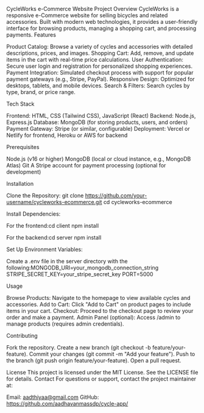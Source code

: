 CycleWorks e-Commerce Website
Project Overview
CycleWorks is a responsive e-Commerce website for selling bicycles and related accessories. Built with modern web technologies, it provides a user-friendly interface for browsing products, managing a shopping cart, and processing payments.
Features

Product Catalog: Browse a variety of cycles and accessories with detailed descriptions, prices, and images.
Shopping Cart: Add, remove, and update items in the cart with real-time price calculations.
User Authentication: Secure user login and registration for personalized shopping experiences.
Payment Integration: Simulated checkout process with support for popular payment gateways (e.g., Stripe, PayPal).
Responsive Design: Optimized for desktops, tablets, and mobile devices.
Search & Filters: Search cycles by type, brand, or price range.

Tech Stack

Frontend: HTML, CSS (Tailwind CSS), JavaScript (React)
Backend: Node.js, Express.js
Database: MongoDB (for storing products, users, and orders)
Payment Gateway: Stripe (or similar, configurable)
Deployment: Vercel or Netlify for frontend, Heroku or AWS for backend

Prerequisites

Node.js (v16 or higher)
MongoDB (local or cloud instance, e.g., MongoDB Atlas)
Git
A Stripe account for payment processing (optional for development)

Installation

Clone the Repository:
git clone https://github.com/your-username/cycleworks-ecommerce.git
cd cycleworks-ecommerce


Install Dependencies:

For the frontend:cd client
npm install


For the backend:cd server
npm install




Set Up Environment Variables:

Create a .env file in the server directory with the following:MONGODB_URI=your_mongodb_connection_string
STRIPE_SECRET_KEY=your_stripe_secret_key
PORT=5000




Usage

Browse Products: Navigate to the homepage to view available cycles and accessories.
Add to Cart: Click "Add to Cart" on product pages to include items in your cart.
Checkout: Proceed to the checkout page to review your order and make a payment.
Admin Panel (optional): Access /admin to manage products (requires admin credentials).

Contributing

Fork the repository.
Create a new branch (git checkout -b feature/your-feature).
Commit your changes (git commit -m "Add your feature").
Push to the branch (git push origin feature/your-feature).
Open a pull request.

License
This project is licensed under the MIT License. See the LICENSE file for details.
Contact
For questions or support, contact the project maintainer at:

Email: aadthiyaa@gmail.com
GitHub: https://github.com/aadhavanmassdp/cycle-app/
